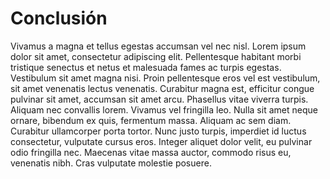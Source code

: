 # Conclusión

Vivamus a magna et tellus egestas accumsan vel nec nisl. Lorem ipsum dolor sit amet, consectetur adipiscing elit. Pellentesque habitant morbi tristique senectus et netus et malesuada fames ac turpis egestas. Vestibulum sit amet magna nisi. Proin pellentesque eros vel est vestibulum, sit amet venenatis lectus venenatis. Curabitur magna est, efficitur congue pulvinar sit amet, accumsan sit amet arcu. Phasellus vitae viverra turpis. Aliquam nec convallis lorem. Vivamus vel fringilla leo. Nulla sit amet neque ornare, bibendum ex quis, fermentum massa. Aliquam ac sem diam. Curabitur ullamcorper porta tortor. Nunc justo turpis, imperdiet id luctus consectetur, vulputate cursus eros. Integer aliquet dolor velit, eu pulvinar odio fringilla nec. Maecenas vitae massa auctor, commodo risus eu, venenatis nibh. Cras vulputate molestie posuere.